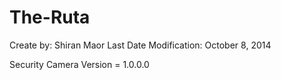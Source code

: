 The-Ruta
========
Create by: Shiran Maor
Last Date Modification: October 8, 2014


Security Camera
Version = 1.0.0.0

